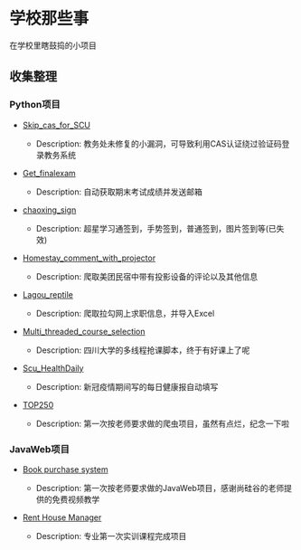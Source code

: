 # 学校那些事

 在学校里瞎鼓捣的小项目

## 收集整理
  
### Python项目

- [Skip_cas_for_SCU](https://github.com/Stakcery/Pjojects-in-SCU/tree/master/Python-Projects/Skip_cas_for_SCU)

  - Description: 教务处未修复的小漏洞，可导致利用CAS认证绕过验证码登录教务系统

- [Get_finalexam](https://github.com/Stakcery/Pjojects-in-SCU/tree/master/Python-Projects/Get_finalexam)

  - Description: 自动获取期末考试成绩并发送邮箱

- [chaoxing_sign](https://github.com/Stakcery/Pjojects-in-SCU/tree/master/Python-Projects/chaoxing_sign)

  - Description: 超星学习通签到，手势签到，普通签到，图片签到等(已失效)  
  
- [Homestay_comment_with_projector](https://github.com/Stakcery/Pjojects-in-SCU/tree/master/Python-Projects/Homestay_comment_with_projector)

  - Description: 爬取美团民宿中带有投影设备的评论以及其他信息

- [Lagou_reptile](https://github.com/Stakcery/Pjojects-in-SCU/tree/master/Python-Projects/Lagou_reptile)

  - Description: 爬取拉勾网上求职信息，并导入Excel
  
- [Multi_threaded_course_selection](https://github.com/Stakcery/Pjojects-in-SCU/tree/master/Python-Projects/Multi_threaded_course_selection)

  - Description: 四川大学的多线程抢课脚本，终于有好课上了呢

- [Scu_HealthDaily](https://github.com/Stakcery/Pjojects-in-SCU/tree/master/Python-Projects/Scu_HealthDaily)

  - Description: 新冠疫情期间写的每日健康报自动填写


- [TOP250](https://github.com/Stakcery/Pjojects-in-SCU/tree/master/Python-Projects/TOP250)

  - Description: 第一次按老师要求做的爬虫项目，虽然有点烂，纪念一下啦


### JavaWeb项目

- [Book purchase system](https://github.com/Stakcery/Pjojects-in-SCU/tree/master/JavaWeb/practiceWithAtguigu)

  - Description: 第一次按老师要求做的JavaWeb项目，感谢尚硅谷的老师提供的免费视频教学
    
- [Rent House Manager](https://github.com/Stakcery/Pjojects-in-SCU/tree/master/JavaWeb/rentedHouseManager)

  - Description: 专业第一次实训课程完成项目



